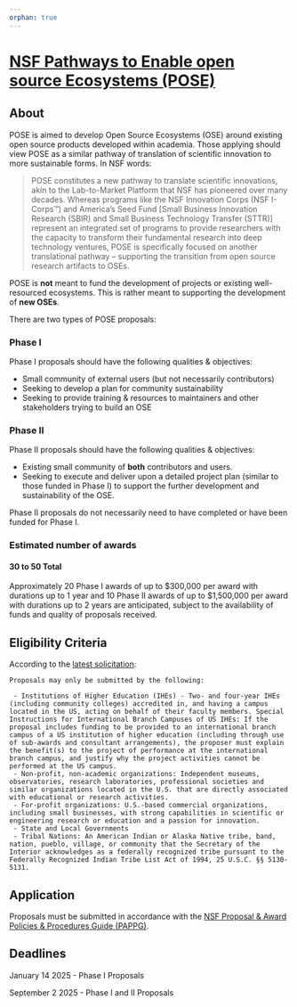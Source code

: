 ```yaml
---
orphan: true
---
```

# [NSF Pathways to Enable open source Ecosystems (POSE)](https://new.nsf.gov/funding/opportunities/pose-pathways-enable-open-source-ecosystems)

## About

POSE is aimed to develop Open Source Ecosystems (OSE) around existing open source products developed within academia. Those applying should view POSE as a similar pathway of translation of scientific innovation to more sustainable forms. In NSF words:

> POSE constitutes a new pathway to translate scientific innovations, akin to the Lab-to-Market Platform that NSF has pioneered over many decades. Whereas programs like the NSF Innovation Corps (NSF I-Corps™) and America’s Seed Fund [Small Business Innovation Research (SBIR) and Small Business Technology Transfer (STTR)] represent an integrated set of programs to provide researchers with the capacity to transform their fundamental research into deep technology ventures, POSE is specifically focused on another translational pathway – supporting the transition from open source research artifacts to OSEs.

POSE is **not** meant to fund the development of projects or existing well-resourced ecosystems. This is rather meant to supporting the development of **new OSEs**.

There are two types of POSE proposals:

### Phase I

Phase I proposals should have the following qualities & objectives:

- Small community of external users (but not necessarily contributors)
- Seeking to develop a plan for community sustainability
- Seeking to provide training & resources to maintainers and other stakeholders trying to build an OSE

### Phase II

Phase II proposals should have the following qualities & objectives:

- Existing small community of **both** contributors and users.
- Seeking to execute and deliver upon a detailed project plan (similar to those funded in Phase I) to support the further development and sustainability of the OSE.

Phase II proposals do not necessarily need to have completed or have been funded for Phase I.

### Estimated number of awards

#### 30 to 50 Total

Approximately 20 Phase I awards of up to $300,000 per award with durations up to 1 year and 10 Phase II awards of up to $1,500,000 per award with durations up to 2 years are anticipated, subject to the availability of funds and quality of proposals received.

## Eligibility Criteria

According to the [latest solicitation](https://new.nsf.gov/funding/opportunities/pose-pathways-enable-open-source-ecosystems/nsf24-606/solicitation#elig):

    Proposals may only be submitted by the following:

     - Institutions of Higher Education (IHEs) - Two- and four-year IHEs (including community colleges) accredited in, and having a campus located in the US, acting on behalf of their faculty members. Special Instructions for International Branch Campuses of US IHEs: If the proposal includes funding to be provided to an international branch campus of a US institution of higher education (including through use of sub-awards and consultant arrangements), the proposer must explain the benefit(s) to the project of performance at the international branch campus, and justify why the project activities cannot be performed at the US campus.
     - Non-profit, non-academic organizations: Independent museums, observatories, research laboratories, professional societies and similar organizations located in the U.S. that are directly associated with educational or research activities.
     - For-profit organizations: U.S.-based commercial organizations, including small businesses, with strong capabilities in scientific or engineering research or education and a passion for innovation.
     - State and Local Governments
     - Tribal Nations: An American Indian or Alaska Native tribe, band, nation, pueblo, village, or community that the Secretary of the Interior acknowledges as a federally recognized tribe pursuant to the Federally Recognized Indian Tribe List Act of 1994, 25 U.S.C. §§ 5130-5131.

## Application

Proposals must be submitted in accordance with the [NSF Proposal & Award Policies & Procedures Guide (PAPPG)](https://new.nsf.gov/policies/pappg).

## Deadlines

January 14 2025 - Phase I Proposals

September 2 2025 - Phase I and II Proposals
